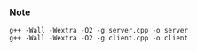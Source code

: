 ### Note

``` shell
g++ -Wall -Wextra -O2 -g server.cpp -o server
g++ -Wall -Wextra -O2 -g client.cpp -o client
```